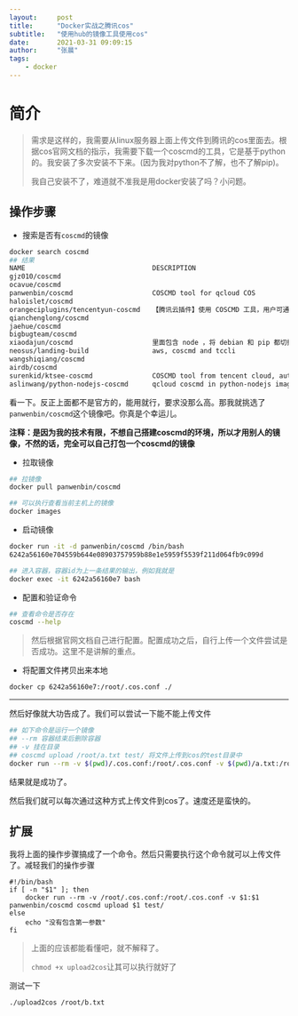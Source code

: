 ```yaml
---
layout:     post
title:      "Docker实战之腾讯cos"
subtitle:   "使用hub的镜像工具使用cos"
date:       2021-03-31 09:09:15
author:     "张晨"
tags:
    - docker
---
```




# 简介

> 需求是这样的，我需要从linux服务器上面上传文件到腾讯的cos里面去。根据cos官网文档的指示，我需要下载一个coscmd的工具，它是基于python的。我安装了多次安装不下来。(因为我对python不了解，也不了解pip)。
>
> 我自己安装不了，难道就不准我是用docker安装了吗？小问题。



## 操作步骤

- 搜索是否有`coscmd`的镜像

```sh
docker search coscmd
## 结果
NAME                                DESCRIPTION                                     STARS               OFFICIAL            AUTOMATED
gjz010/coscmd                                                                       0
ocavue/coscmd                                                                       0
panwenbin/coscmd                    COSCMD tool for qcloud COS                      0
haloislet/coscmd                                                                    0
orangeciplugins/tencentyun-coscmd   【腾讯云插件】使用 COSCMD 工具，用户可通过简…                     0
qianchenglong/coscmd                                                                0
jaehue/coscmd                                                                       0
bigbugteam/coscmd                                                                   0
xiaodajun/coscmd                    里面包含 node ，将 debian 和 pip 都切换为阿…                0
neosus/landing-build                aws, coscmd and tccli                           0
wangshiqiang/coscmd                                                                 0
airdb/coscmd                                                                        0
surenkid/ktsee-coscmd               COSCMD tool from tencent cloud, automatic ba…   0
aslinwang/python-nodejs-coscmd      qcloud coscmd in python-nodejs image            0

```

看一下。反正上面都不是官方的，能用就行，要求没那么高。那我就挑选了`panwenbin/coscmd`这个镜像吧。你真是个幸运儿。

**注释：是因为我的技术有限，不想自己搭建coscmd的环境，所以才用别人的镜像，不然的话，完全可以自己打包一个coscmd的镜像**



- 拉取镜像

```sh
## 拉镜像
docker pull panwenbin/coscmd

## 可以执行查看当前主机上的镜像
docker images
```



- 启动镜像

```sh
docker run -it -d panwenbin/coscmd /bin/bash
6242a56160e704559b644e08903757959b88e1e5959f5539f211d064fb9c099d

## 进入容器，容器id为上一条结果的输出，例如我就是
docker exec -it 6242a56160e7 bash
```



- 配置和验证命令

```sh
## 查看命令是否存在
coscmd --help
```

> 然后根据官网文档自己进行配置。配置成功之后，自行上传一个文件尝试是否成功。这里不是讲解的重点。

- 将配置文件拷贝出来本地

```sh
docker cp 6242a56160e7:/root/.cos.conf ./
```

----

然后好像就大功告成了。我们可以尝试一下能不能上传文件

```sh
## 如下命令是运行一个镜像
## --rm 容器结束后删除容器
## -v 挂在目录
## coscmd upload /root/a.txt test/ 将文件上传到cos的test目录中
docker run --rm -v $(pwd)/.cos.conf:/root/.cos.conf -v $(pwd)/a.txt:/root/a.txt panwenbin/coscmd coscmd upload /root/a.txt test/
```

结果就是成功了。

然后我们就可以每次通过这种方式上传文件到cos了。速度还是蛮快的。



## 扩展

我将上面的操作步骤搞成了一个命令。然后只需要执行这个命令就可以上传文件了。减轻我们的操作步骤

```shell
#!/bin/bash
if [ -n "$1" ]; then
    docker run --rm -v /root/.cos.conf:/root/.cos.conf -v $1:$1 panwenbin/coscmd coscmd upload $1 test/
else
    echo "没有包含第一参数"
fi
```

> 上面的应该都能看懂吧，就不解释了。
>
> `chmod +x upload2cos`让其可以执行就好了

测试一下

```sh
./upload2cos /root/b.txt
```